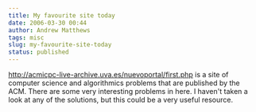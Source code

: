 ```yaml
---
title: My favourite site today
date: 2006-03-30 00:44
author: Andrew Matthews
tags: misc
slug: my-favourite-site-today
status: published
---
```


<http://acmicpc-live-archive.uva.es/nuevoportal/first.php> is a site of computer science and algorithmics problems that are published by the ACM. There are some very interesting problems in here. I haven't taken a look at any of the solutions, but this could be a very useful resource.
